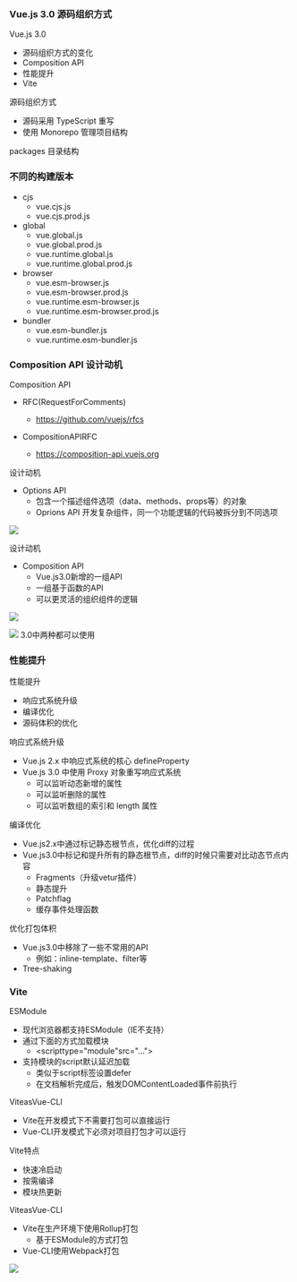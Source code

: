 
### Vue.js 3.0 源码组织方式

Vue.js 3.0
- 源码组织方式的变化
- Composition API
- 性能提升
- Vite

源码组织方式
- 源码采用 TypeScript 重写
- 使用 Monorepo 管理项目结构

packages 目录结构

### 不同的构建版本
- cjs
    - vue.cjs.js
    - vue.cjs.prod.js
- global
    - vue.global.js
    - vue.global.prod.js
    - vue.runtime.global.js
    - vue.runtime.global.prod.js
- browser
    - vue.esm-browser.js
    - vue.esm-browser.prod.js
    - vue.runtime.esm-browser.js
    - vue.runtime.esm-browser.prod.js
- bundler
    - vue.esm-bundler.js
    - vue.runtime.esm-bundler.js

### Composition API 设计动机
Composition API
- RFC(RequestForComments)
    - https://github.com/vuejs/rfcs
    
- CompositionAPIRFC
    - https://composition-api.vuejs.org

设计动机
- Options API
    - 包含一个描述组件选项（data、methods、props等）的对象
    - Oprions API 开发复杂组件，同一个功能逻辑的代码被拆分到不同选项

![](../code/img_vue3.0/2.png)

设计动机
- Composition API
    - Vue.js3.0新增的一组API
    - 一组基于函数的API
    - 可以更灵活的组织组件的逻辑

![](../code/img_vue3.0/3.png)

![](../code/img_vue3.0/4.png)
3.0中两种都可以使用

### 性能提升
性能提升
- 响应式系统升级
- 编译优化
- 源码体积的优化

响应式系统升级
- Vue.js 2.x 中响应式系统的核心 defineProperty
- Vue.js 3.0 中使用 Proxy 对象重写响应式系统
    - 可以监听动态新增的属性
    - 可以监听删除的属性
    - 可以监听数组的索引和 length 属性

编译优化
- Vue.js2.x中通过标记静态根节点，优化diff的过程
- Vue.js3.0中标记和提升所有的静态根节点，diff的时候只需要对比动态节点内容
    - Fragments（升级vetur插件）
    - 静态提升
    - Patchflag
    - 缓存事件处理函数

优化打包体积
- Vue.js3.0中移除了一些不常用的API
    - 例如：inline-template、filter等
- Tree-shaking

### Vite
ESModule
- 现代浏览器都支持ESModule（IE不支持）
- 通过下面的方式加载模块
    - <scripttype="module"src="..."></script>
- 支持模块的script默认延迟加载
    - 类似于script标签设置defer
    - 在文档解析完成后，触发DOMContentLoaded事件前执行

ViteasVue-CLI
- Vite在开发模式下不需要打包可以直接运行
- Vue-CLI开发模式下必须对项目打包才可以运行

Vite特点
- 快速冷启动
- 按需编译
- 模块热更新

ViteasVue-CLI
- Vite在生产环境下使用Rollup打包
    - 基于ESModule的方式打包
- Vue-CLI使用Webpack打包

![](../code/img_vue3.0/5.png)

